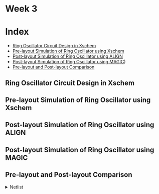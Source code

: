 # Week 3
# Index

- [Ring Oscillator Circuit Design in Xschem](https://github.com/prajwalita17/msvsd8tsram/edit/main/week3/README.md#ring-oscillator-circuit-design-in-xschem)
- [Pre-layout Simulation of Ring Oscillator using Xschem](https://github.com/prajwalita17/msvsd8tsram/edit/main/week3/README.md#pre-layout-simulation-of-ring-oscillator-using-xschem)
- [Post-layout Simulation of Ring Oscillator using ALIGN](https://github.com/prajwalita17/msvsd8tsram/edit/main/week3/README.md#post-layout-simulation-of-ring-oscillator-using-align)
- [Post-layout Simulation of Ring Oscillator using MAGIC](https://github.com/prajwalita17/msvsd8tsram/edit/main/week3/README.md#post-layout-simulation-of-ring-oscillator-using-magic))
- [Pre-layout and Post-layout Comparison](https://github.com/prajwalita17/msvsd8tsram/blob/main/week3/README.md#pre-layout-and-post-layout-comparison)

## Ring Oscillator Circuit Design in Xschem
## Pre-layout Simulation of Ring Oscillator using Xschem
## Post-layout Simulation of Ring Oscillator using ALIGN
## Post-layout Simulation of Ring Oscillator using MAGIC
## Pre-layout and Post-layout Comparison

<details>
  <summary>Netlist</summary>
  
  ### Heading
  1. Foo
  2. Bar
     * Baz
     * Qux

  ### Some Code
  ```js
  function logSomething(something) {
    console.log('Something', something);
  }
  ```
</details>
